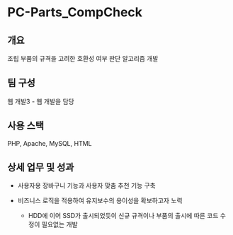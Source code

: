 # PC-Parts_CompCheck

## 개요
조립 부품의 규격을 고려한 호환성 여부 판단 알고리즘 개발

## 팀 구성
웹 개발3 - 웹 개발을 담당

## 사용 스택
PHP, Apache, MySQL, HTML

## 상세 업무 및 성과
- 사용자용 장바구니 기능과 사용자 맞춤 추천 기능 구축

- 비즈니스 로직을 적용하여 유지보수의 용이성을 확보하고자 노력
  - HDD에 이어 SSD가 출시되었듯이 신규 규격이나 부품의 출시에 따른 코드 수정이 필요없는 개발
